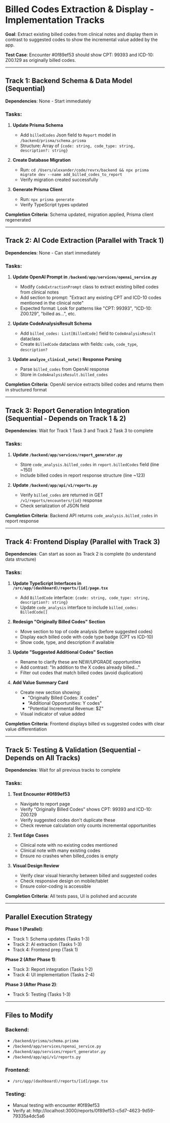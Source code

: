 # Billed Codes Extraction & Display - Implementation Tracks

**Goal**: Extract existing billed codes from clinical notes and display them in contrast to suggested codes to show the incremental value added by the app.

**Test Case**: Encounter #0f89ef53 should show CPT: 99393 and ICD-10: Z00.129 as originally billed codes.

---

## Track 1: Backend Schema & Data Model (Sequential)

**Dependencies**: None - Start immediately

### Tasks:
1. **Update Prisma Schema**
   - Add `billedCodes` Json field to `Report` model in `/backend/prisma/schema.prisma`
   - Structure: Array of `{code: string, code_type: string, description?: string}`

2. **Create Database Migration**
   - Run: `cd /Users/alexander/code/revrx/backend && npx prisma migrate dev --name add_billed_codes_to_report`
   - Verify migration created successfully

3. **Generate Prisma Client**
   - Run: `npx prisma generate`
   - Verify TypeScript types updated

**Completion Criteria**: Schema updated, migration applied, Prisma client regenerated

---

## Track 2: AI Code Extraction (Parallel with Track 1)

**Dependencies**: None - Can start immediately

### Tasks:
1. **Update OpenAI Prompt in `/backend/app/services/openai_service.py`**
   - Modify `CodeExtractionPrompt` class to extract existing billed codes from clinical notes
   - Add section to prompt: "Extract any existing CPT and ICD-10 codes mentioned in the clinical note"
   - Expected format: Look for patterns like "CPT: 99393", "ICD-10: Z00.129", "billed as...", etc.

2. **Update CodeAnalysisResult Schema**
   - Add `billed_codes: List[BilledCode]` field to `CodeAnalysisResult` dataclass
   - Create `BilledCode` dataclass with fields: `code`, `code_type`, `description?`

3. **Update `analyze_clinical_note()` Response Parsing**
   - Parse `billed_codes` from OpenAI response
   - Store in `CodeAnalysisResult.billed_codes`

**Completion Criteria**: OpenAI service extracts billed codes and returns them in structured format

---

## Track 3: Report Generation Integration (Sequential - Depends on Track 1 & 2)

**Dependencies**: Wait for Track 1 Task 3 and Track 2 Task 3 to complete

### Tasks:
1. **Update `/backend/app/services/report_generator.py`**
   - Store `code_analysis.billed_codes` in `report.billedCodes` field (line ~150)
   - Include billed codes in report response structure (line ~123)

2. **Update `/backend/app/api/v1/reports.py`**
   - Verify `billed_codes` are returned in GET `/v1/reports/encounters/{id}` response
   - Check serialization of JSON field

**Completion Criteria**: Backend API returns `code_analysis.billed_codes` in report response

---

## Track 4: Frontend Display (Parallel with Track 3)

**Dependencies**: Can start as soon as Track 2 is complete (to understand data structure)

### Tasks:
1. **Update TypeScript Interfaces in `/src/app/(dashboard)/reports/[id]/page.tsx`**
   - Add `BilledCode` interface: `{code: string, code_type: string, description?: string}`
   - Update `code_analysis` interface to include `billed_codes: BilledCode[]`

2. **Redesign "Originally Billed Codes" Section**
   - Move section to top of code analysis (before suggested codes)
   - Display each billed code with code type badge (CPT vs ICD-10)
   - Show code, type, and description if available

3. **Update "Suggested Additional Codes" Section**
   - Rename to clarify these are NEW/UPGRADE opportunities
   - Add contrast: "In addition to the X codes already billed..."
   - Filter out codes that match billed codes (avoid duplication)

4. **Add Value Summary Card**
   - Create new section showing:
     - "Originally Billed Codes: X codes"
     - "Additional Opportunities: Y codes"
     - "Potential Incremental Revenue: $Z"
   - Visual indicator of value added

**Completion Criteria**: Frontend displays billed vs suggested codes with clear value differentiation

---

## Track 5: Testing & Validation (Sequential - Depends on All Tracks)

**Dependencies**: Wait for all previous tracks to complete

### Tasks:
1. **Test Encounter #0f89ef53**
   - Navigate to report page
   - Verify "Originally Billed Codes" shows CPT: 99393 and ICD-10: Z00.129
   - Verify suggested codes don't duplicate these
   - Check revenue calculation only counts incremental opportunities

2. **Test Edge Cases**
   - Clinical note with no existing codes mentioned
   - Clinical note with many existing codes
   - Ensure no crashes when billed_codes is empty

3. **Visual Design Review**
   - Verify clear visual hierarchy between billed and suggested codes
   - Check responsive design on mobile/tablet
   - Ensure color-coding is accessible

**Completion Criteria**: All tests pass, UI is polished and accurate

---

## Parallel Execution Strategy

**Phase 1 (Parallel)**:
- Track 1: Schema updates (Tasks 1-3)
- Track 2: AI extraction (Tasks 1-3)
- Track 4: Frontend prep (Task 1)

**Phase 2 (After Phase 1)**:
- Track 3: Report integration (Tasks 1-2)
- Track 4: UI implementation (Tasks 2-4)

**Phase 3 (After Phase 2)**:
- Track 5: Testing (Tasks 1-3)

---

## Files to Modify

### Backend:
- `/backend/prisma/schema.prisma`
- `/backend/app/services/openai_service.py`
- `/backend/app/services/report_generator.py`
- `/backend/app/api/v1/reports.py`

### Frontend:
- `/src/app/(dashboard)/reports/[id]/page.tsx`

### Testing:
- Manual testing with encounter #0f89ef53
- Verify at: http://localhost:3000/reports/0f89ef53-c5d7-4623-9d59-79335a4dc5a6
